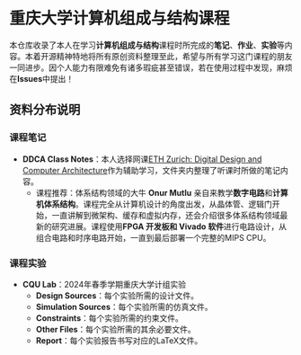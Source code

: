 # 重庆大学计算机组成与结构课程

本仓库收录了本人在学习**计算机组成与结构**课程时所完成的**笔记**、**作业**、**实验**等内容。本着开源精神特地将所有原创资料整理至此，希望与所有学习这门课程的朋友一同进步。因个人能力有限难免有诸多瑕疵甚至错误，若在使用过程中发现，麻烦在**Issues**中提出！

## 资料分布说明

### 课程笔记

- **DDCA Class Notes**：本人选择网课[ETH Zurich: Digital Design and Computer Architecture](https://safari.ethz.ch/digitaltechnik/spring2023/doku.php?id=start)作为辅助学习，文件夹内整理了听课时所做的笔记内容。
  - 课程推荐：体系结构领域的大牛 **Onur Mutlu** 亲自来教学**数字电路**和**计算机体系结构**。课程完全从计算机设计的角度出发，从晶体管、逻辑门开始，一直讲解到微架构、缓存和虚拟内存，还会介绍很多体系结构领域最新的研究进展。课程使用**FPGA 开发板和 Vivado 软件**进行电路设计，从组合电路和时序电路开始，一直到最后部署一个完整的MIPS CPU。

### 课程实验

- **CQU Lab**：2024年春季学期重庆大学计组实验
  - **Design Sources**：每个实验所需的设计文件。
  - **Simulation Sources**：每个实验所需的仿真文件。
  - **Constraints**：每个实验所需的约束文件。
  - **Other Files**：每个实验所需的其余必要文件。
  - **Report**：每个实验报告书写对应的LaTeX文件。
